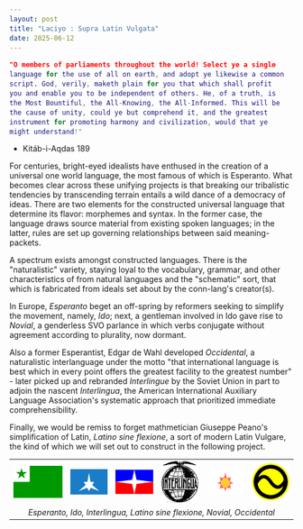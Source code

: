 ```yaml
---
layout: post
title: "Laciyo : Supra Latin Vulgata"
date: 2025-06-12
---
```


```m
"O members of parliaments throughout the world! Select ye a single
language for the use of all on earth, and adopt ye likewise a common
script. God, verily, maketh plain for you that which shall profit
you and enable you to be independent of others. He, of a truth, is
the Most Bountiful, the All-Knowing, the All-Informed. This will be
the cause of unity, could ye but comprehend it, and the greatest
instrument for promoting harmony and civilization, would that ye
might understand!"
```
- Kitáb-i-Aqdas 189

For centuries, bright-eyed idealists have enthused in the creation of a universal one world language, the most famous of which is Esperanto. What becomes clear across these unifying projects is that breaking our tribalistic tendencies by transcending terrain entails a wild dance of a democracy of ideas. There are two elements for the constructed universal language that determine its flavor: morphemes and syntax. In the former case, the language draws source material from existing spoken languages; in the latter, rules are set up governing relationships between said meaning-packets.

A spectrum exists amongst constructed languages. There is the "naturalistic" variety, staying loyal to the vocabulary, grammar, and other characteristics of from natural languages and the "schematic" sort, that which is fabricated from ideals set about by the conn-lang's creator(s). 

In Europe, *Esperanto* beget an off-spring by reformers seeking to simplify the movement, namely, *Ido*; next, a gentleman involved in Ido gave rise to *Novial*, a genderless SVO parlance in which verbs conjugate without agreement according to plurality, now dormant.

 Also a former Esperantist, Edgar de Wahl developed *Occidental*, a naturalistic interlanguage under the motto "that international language is best which in every point offers the greatest facility to the greatest number" - later picked up and rebranded *Interlingue* by the Soviet Union in part to adjoin the nascent *Interlingua*, the American International Auxiliary Language Association's systematic approach that prioritized immediate comprehensibility. 
 
 Finally, we would be remiss to forget mathmetician Giuseppe Peano's simplification of Latin, *Latino sine flexione*, a sort of modern Latin Vulgare, the kind of which we will set out to construct in the following project.


<table>
  <tr>
    <td width="20%"><img src="/blog/assets/2025/laciyo/esp.png" width="100%" alt="Image 1"></td>
    <td width="16%"><img src="/blog/assets/2025/laciyo/ido.svg" width="100%" alt="Image 1"></td>
    <td width="16%"><img src="/blog/assets/2025/laciyo/interlingua.svg" width="100%" alt="Image 2"></td>
    <td width="16%"><img src="/blog/assets/2025/laciyo/interlingua2.jpg" width="100%" alt="Image 3"></td>
    <td width="16%"><img src="/blog/assets/2025/laciyo/novial.svg" width="100%" alt="Image 4"></td>
    <td width="16%"><img src="/blog/assets/2025/laciyo/occidental.svg" width="100%" alt="Image 5"></td>
  </tr>
  <tr>
    <td colspan="6" align="center">
      <em>Esperanto, Ido, Interlingua, Latino sine flexione, Novial, Occidental</em>
    </td>
  </tr>
</table>
